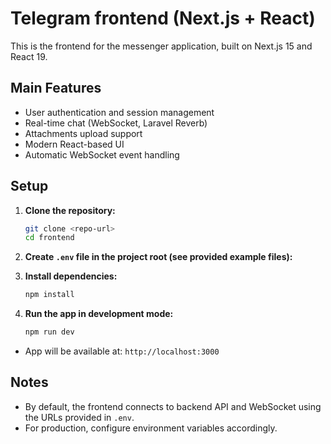 # Telegram frontend (Next.js + React)

This is the frontend for the messenger application, built on Next.js 15 and React 19.

## Main Features
- User authentication and session management
- Real-time chat (WebSocket, Laravel Reverb)
- Attachments upload support
- Modern React-based UI
- Automatic WebSocket event handling

## Setup

1. **Clone the repository:**
   ```bash
   git clone <repo-url>
   cd frontend
   ```

2. **Create `.env` file in the project root (see provided example files):**

3. **Install dependencies:**
   ```bash
   npm install
   ```

4. **Run the app in development mode:**
   ```bash
   npm run dev
   ```

- App will be available at: `http://localhost:3000`

## Notes

- By default, the frontend connects to backend API and WebSocket using the URLs provided in `.env`.
- For production, configure environment variables accordingly.

